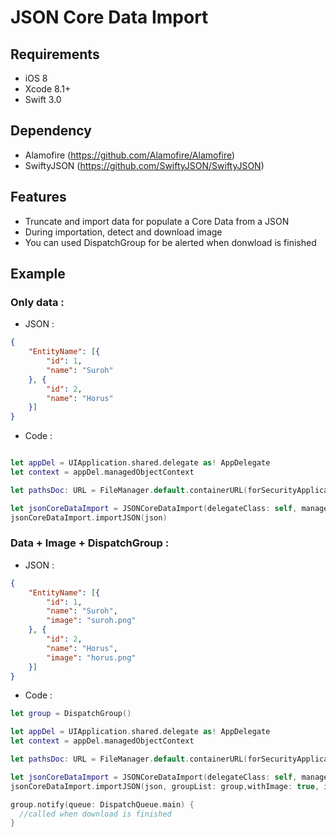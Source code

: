 # JSON Core Data Import

## Requirements
- iOS 8
- Xcode 8.1+
- Swift 3.0

## Dependency
- Alamofire (https://github.com/Alamofire/Alamofire)
- SwiftyJSON (https://github.com/SwiftyJSON/SwiftyJSON)

## Features
- Truncate and import data for populate a Core Data from a JSON
- During importation, detect and download image
- You can used DispatchGroup for be alerted when donwload is finished

## Example

### Only data : 

- JSON :
```JSON
{
	"EntityName": [{
		"id": 1,
		"name": "Suroh"
	}, {
		"id": 2,
		"name": "Horus"
	}]
}
```

- Code :
```swift

let appDel = UIApplication.shared.delegate as! AppDelegate
let context = appDel.managedObjectContext

let pathsDoc: URL = FileManager.default.containerURL(forSecurityApplicationGroupIdentifier: "group.fr.hours-alone")!

let jsonCoreDataImport = JSONCoreDataImport(delegateClass: self, managedObjectContext: context, pathsDoc: pathsDoc)
jsonCoreDataImport.importJSON(json)
```


###  Data + Image + DispatchGroup : 

- JSON :
```JSON
{
	"EntityName": [{
		"id": 1,
		"name": "Suroh",
		"image": "suroh.png"
	}, {
		"id": 2,
		"name": "Horus",
		"image": "horus.png"
	}]
}
```
- Code :
```swift
let group = DispatchGroup()

let appDel = UIApplication.shared.delegate as! AppDelegate
let context = appDel.managedObjectContext

let pathsDoc: URL = FileManager.default.containerURL(forSecurityApplicationGroupIdentifier: "group.fr.hours-alone")!

let jsonCoreDataImport = JSONCoreDataImport(delegateClass: self, managedObjectContext: context, pathsDoc: pathsDoc)
jsonCoreDataImport.importJSON(json, groupList: group,withImage: true, imageColumnName:"image",urlCDNImage: "http://cdn.mywebsite.fr/")

group.notify(queue: DispatchQueue.main) {
  //called when download is finished
}
```
